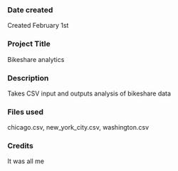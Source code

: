 ### Date created
Created February 1st

### Project Title
Bikeshare analytics

### Description
Takes CSV input and outputs analysis of bikeshare data

### Files used
chicago.csv, new_york_city.csv, washington.csv

### Credits
It was all me
